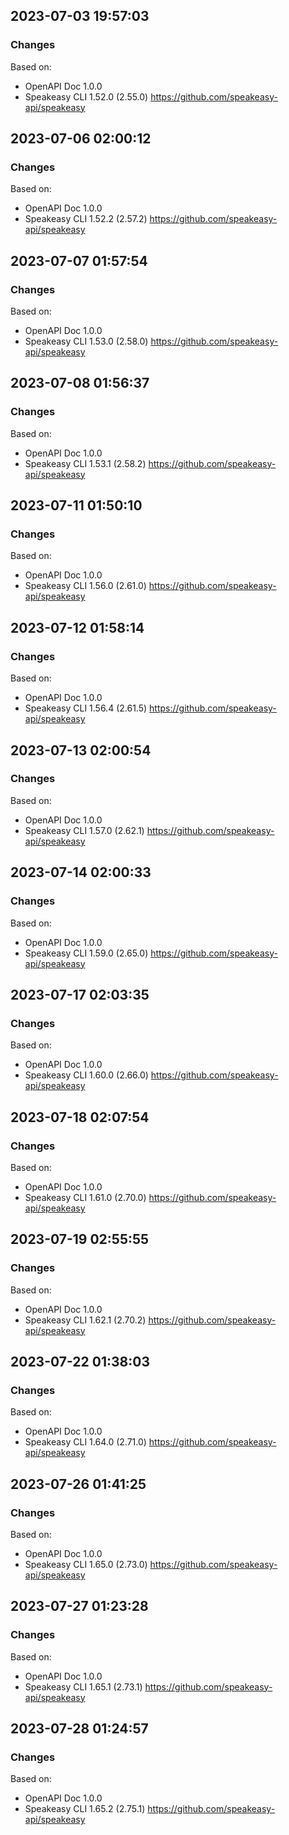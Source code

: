 

## 2023-07-03 19:57:03
### Changes
Based on:
- OpenAPI Doc 1.0.0 
- Speakeasy CLI 1.52.0 (2.55.0) https://github.com/speakeasy-api/speakeasy

## 2023-07-06 02:00:12
### Changes
Based on:
- OpenAPI Doc 1.0.0 
- Speakeasy CLI 1.52.2 (2.57.2) https://github.com/speakeasy-api/speakeasy

## 2023-07-07 01:57:54
### Changes
Based on:
- OpenAPI Doc 1.0.0 
- Speakeasy CLI 1.53.0 (2.58.0) https://github.com/speakeasy-api/speakeasy

## 2023-07-08 01:56:37
### Changes
Based on:
- OpenAPI Doc 1.0.0 
- Speakeasy CLI 1.53.1 (2.58.2) https://github.com/speakeasy-api/speakeasy

## 2023-07-11 01:50:10
### Changes
Based on:
- OpenAPI Doc 1.0.0 
- Speakeasy CLI 1.56.0 (2.61.0) https://github.com/speakeasy-api/speakeasy

## 2023-07-12 01:58:14
### Changes
Based on:
- OpenAPI Doc 1.0.0 
- Speakeasy CLI 1.56.4 (2.61.5) https://github.com/speakeasy-api/speakeasy

## 2023-07-13 02:00:54
### Changes
Based on:
- OpenAPI Doc 1.0.0 
- Speakeasy CLI 1.57.0 (2.62.1) https://github.com/speakeasy-api/speakeasy

## 2023-07-14 02:00:33
### Changes
Based on:
- OpenAPI Doc 1.0.0 
- Speakeasy CLI 1.59.0 (2.65.0) https://github.com/speakeasy-api/speakeasy

## 2023-07-17 02:03:35
### Changes
Based on:
- OpenAPI Doc 1.0.0 
- Speakeasy CLI 1.60.0 (2.66.0) https://github.com/speakeasy-api/speakeasy

## 2023-07-18 02:07:54
### Changes
Based on:
- OpenAPI Doc 1.0.0 
- Speakeasy CLI 1.61.0 (2.70.0) https://github.com/speakeasy-api/speakeasy

## 2023-07-19 02:55:55
### Changes
Based on:
- OpenAPI Doc 1.0.0 
- Speakeasy CLI 1.62.1 (2.70.2) https://github.com/speakeasy-api/speakeasy

## 2023-07-22 01:38:03
### Changes
Based on:
- OpenAPI Doc 1.0.0 
- Speakeasy CLI 1.64.0 (2.71.0) https://github.com/speakeasy-api/speakeasy

## 2023-07-26 01:41:25
### Changes
Based on:
- OpenAPI Doc 1.0.0 
- Speakeasy CLI 1.65.0 (2.73.0) https://github.com/speakeasy-api/speakeasy

## 2023-07-27 01:23:28
### Changes
Based on:
- OpenAPI Doc 1.0.0 
- Speakeasy CLI 1.65.1 (2.73.1) https://github.com/speakeasy-api/speakeasy

## 2023-07-28 01:24:57
### Changes
Based on:
- OpenAPI Doc 1.0.0 
- Speakeasy CLI 1.65.2 (2.75.1) https://github.com/speakeasy-api/speakeasy